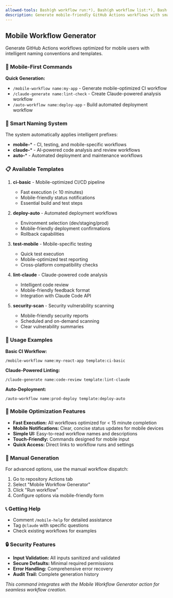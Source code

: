 ```yaml
---
allowed-tools: Bash(gh workflow run:*), Bash(gh workflow list:*), Bash(gh api:*)
description: Generate mobile-friendly GitHub Actions workflows with smart naming
---
```


## Mobile Workflow Generator

Generate GitHub Actions workflows optimized for mobile users with intelligent naming conventions and templates.

### 📱 Mobile-First Commands

**Quick Generation:**
- `/mobile-workflow name:my-app` - Generate mobile-optimized CI workflow
- `/claude-generate name:lint-check` - Create Claude-powered analysis workflow  
- `/auto-workflow name:deploy-app` - Build automated deployment workflow

### 🎯 Smart Naming System

The system automatically applies intelligent prefixes:
- **mobile-*** - CI, testing, and mobile-specific workflows
- **claude-*** - AI-powered code analysis and review workflows
- **auto-*** - Automated deployment and maintenance workflows

### 📋 Available Templates

1. **ci-basic** - Mobile-optimized CI/CD pipeline
   - Fast execution (< 10 minutes)
   - Mobile-friendly status notifications
   - Essential build and test steps

2. **deploy-auto** - Automated deployment workflows  
   - Environment selection (dev/staging/prod)
   - Mobile-friendly deployment confirmations
   - Rollback capabilities

3. **test-mobile** - Mobile-specific testing
   - Quick test execution
   - Mobile-optimized test reporting
   - Cross-platform compatibility checks

4. **lint-claude** - Claude-powered code analysis
   - Intelligent code review
   - Mobile-friendly feedback format
   - Integration with Claude Code API

5. **security-scan** - Security vulnerability scanning
   - Mobile-friendly security reports
   - Scheduled and on-demand scanning
   - Clear vulnerability summaries

### 🚀 Usage Examples

**Basic CI Workflow:**
```
/mobile-workflow name:my-react-app template:ci-basic
```

**Claude-Powered Linting:**
```  
/claude-generate name:code-review template:lint-claude
```

**Auto-Deployment:**
```
/auto-workflow name:prod-deploy template:deploy-auto
```

### 📱 Mobile Optimization Features

- **Fast Execution:** All workflows optimized for < 15 minute completion
- **Mobile Notifications:** Clear, concise status updates for mobile devices
- **Simple UI:** Easy-to-read workflow names and descriptions
- **Touch-Friendly:** Commands designed for mobile input
- **Quick Access:** Direct links to workflow runs and settings

### 🔧 Manual Generation

For advanced options, use the manual workflow dispatch:
1. Go to repository Actions tab
2. Select "Mobile Workflow Generator"
3. Click "Run workflow" 
4. Configure options via mobile-friendly form

### 📞 Getting Help

- Comment `/mobile-help` for detailed assistance
- Tag `@claude` with specific questions
- Check existing workflows for examples

### 🔒 Security Features

- **Input Validation:** All inputs sanitized and validated
- **Secure Defaults:** Minimal required permissions
- **Error Handling:** Comprehensive error recovery
- **Audit Trail:** Complete generation history

*This command integrates with the Mobile Workflow Generator action for seamless workflow creation.*